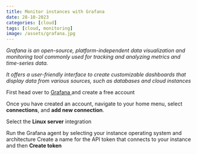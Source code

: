 ```yaml
---
title: Monitor instances with Grafana
date: 28-10-2023
categories: [cloud]
tags: [cloud, monitoring]
image: /assets/grafana.jpg
---
```



*Grafana is an open-source, platform-independent data visualization and monitoring 
tool commonly used for tracking and analyzing metrics and time-series data.*

*It offers a user-friendly interface to create customizable dashboards that 
display data from various sources, such as databases and cloud instances* 


First head over to <a href="https://grafana.com/" target="_blank">Grafana </a> and create a free account

Once you have created an account, navigate to your home menu, select **connections**, and **add new connection**.

Select the **Linux server** integration

Run the Grafana agent by selecting your instance operating system and architecture
Create a name for the API token that connects to your instance and then **Create token**


